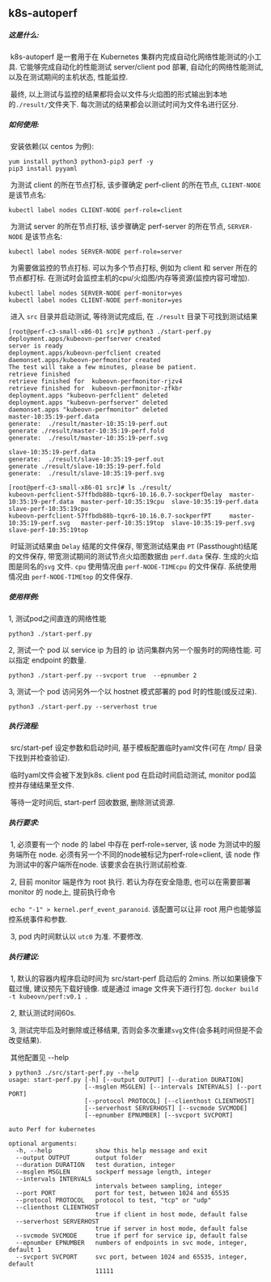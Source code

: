 ## k8s-autoperf

##### 这是什么:

​		k8s-autoperf 是一套用于在 Kubernetes 集群内完成自动化网络性能测试的小工具. 它能够完成自动化的性能测试 server/client pod 部署, 自动化的网络性能测试, 以及在测试期间的主机状态, 性能监控. 

​		最终, 以上测试与监控的结果都将会以文件与火焰图的形式输出到本地的`./result/`文件夹下. 每次测试的结果都会以测试时间为文件名进行区分.



##### 如何使用:

​		安装依赖(以 centos 为例):

```shell
yum install python3 python3-pip3 perf -y
pip3 install pyyaml
```

​		为测试 client 的所在节点打标, 该步骤确定 perf-client 的所在节点, `CLIENT-NODE` 是该节点名:

```shell
kubectl label nodes CLIENT-NODE perf-role=client
```

​		为测试 server 的所在节点打标, 该步骤确定 perf-server 的所在节点, `SERVER-NODE` 是该节点名:

```shell
kubectl label nodes SERVER-NODE perf-role=server
```

​		为需要做监控的节点打标. 可以为多个节点打标, 例如为 client 和 server 所在的节点都打标. 在测试时会监控主机的cpu/火焰图/内存等资源(监控内容可增加).

```shell
kubectl label nodes SERVER-NODE perf-monitor=yes
kubectl label nodes CLIENT-NODE perf-monitor=yes
```

​		进入 `src` 目录并启动测试, 等待测试完成后, 在 `./result` 目录下可找到测试结果

```shell
[root@perf-c3-small-x86-01 src]# python3 ./start-perf.py
deployment.apps/kubeovn-perfserver created
server is ready
deployment.apps/kubeovn-perfclient created
daemonset.apps/kubeovn-perfmonitor created
The test will take a few minutes, please be patient.
retrieve finished
retrieve finished for  kubeovn-perfmonitor-rjzv4
retrieve finished for  kubeovn-perfmonitor-zfkbr
deployment.apps "kubeovn-perfclient" deleted
deployment.apps "kubeovn-perfserver" deleted
daemonset.apps "kubeovn-perfmonitor" deleted
master-10:35:19-perf.data
generate:  ./result/master-10:35:19-perf.out
generate ./result/master-10:35:19-perf.fold
generate:  ./result/master-10:35:19-perf.svg

slave-10:35:19-perf.data
generate:  ./result/slave-10:35:19-perf.out
generate ./result/slave-10:35:19-perf.fold
generate:  ./result/slave-10:35:19-perf.svg

[root@perf-c3-small-x86-01 src]# ls ./result/
kubeovn-perfclient-57ffbdb88b-tqxr6-10.16.0.7-sockperfDelay  master-10:35:19-perf.data  master-perf-10:35:19cpu  slave-10:35:19-perf.data  slave-perf-10:35:19cpu
kubeovn-perfclient-57ffbdb88b-tqxr6-10.16.0.7-sockperfPT     master-10:35:19-perf.svg   master-perf-10:35:19top  slave-10:35:19-perf.svg   slave-perf-10:35:19top
```

​		时延测试结果由 `Delay` 结尾的文件保存, 带宽测试结果由 `PT` (Passthought)结尾的文件保存, 带宽测试期间的测试节点火焰图数据由 `perf.data` 保存.  生成的火焰图是同名的`svg` 文件.  `cpu` 使用情况由 `perf-NODE-TIMEcpu` 的文件保存. 系统使用情况由 `perf-NODE-TIMEtop` 的文件保存.



##### 使用样例:

1, 测试pod之间直连的网络性能

```shell
python3 ./start-perf.py
```

2, 测试一个 pod 以 service ip 为目的 ip 访问集群内另一个服务时的网络性能. 可以指定 endpoint 的数量.

```shell
python3 ./start-perf.py --svcport true  --epnumber 2
```

3, 测试一个 pod 访问另外一个以 hostnet 模式部署的 pod 时的性能(或反过来).

```shell
python3 ./start-perf.py --serverhost true
```



##### 执行流程:

​		src/start-pef 设定参数和启动时间, 基于模板配置临时yaml文件(可在 /tmp/ 目录下找到并检查验证). 

​		临时yaml文件会被下发到k8s. client pod 在启动时间启动测试, monitor pod监控并存储结果至文件.

​		等待一定时间后, start-perf 回收数据, 删除测试资源. 



##### 执行要求:

​		1, 必须要有一个 node 的 label 中存在 perf-role=server, 该 node 为测试中的服务端所在 node. 必须有另一个不同的node被标记为perf-role=client, 该 node 作为测试中的客户端所在node. 该要求会在执行测试前检查.

​		2, 目前 monitor 端是作为 root 执行. 若认为存在安全隐患, 也可以在需要部署 monitor 的 node上, 提前执行命令 

​			`echo "-1" > kernel.perf_event_paranoid`. 该配置可以让非 root 用户也能够监控系统事件和参数.

​		3, pod 内时间默认以 `utc0` 为准. 不要修改.



##### 执行建议:

​		1, 默认的容器内程序启动时间为 src/start-perf 启动后的 2mins. 所以如果镜像下载过慢, 建议预先下载好镜像. 或是通过 image 文件夹下进行打包. `docker build -t kubeovn/perf:v0.1 .`	

​		2, 默认测试时间60s. 

​		3, 测试完毕后及时删除或迁移结果, 否则会多次重建`svg`文件(会多耗时间但是不会改变结果).

​		其他配置见 --help

```shell
❯ python3 ./src/start-perf.py --help
usage: start-perf.py [-h] [--output OUTPUT] [--duration DURATION]
                     [--msglen MSGLEN] [--intervals INTERVALS] [--port PORT]
                     [--protocol PROTOCOL] [--clienthost CLIENTHOST]
                     [--serverhost SERVERHOST] [--svcmode SVCMODE]
                     [--epnumber EPNUMBER] [--svcport SVCPORT]

auto Perf for kubernetes

optional arguments:
  -h, --help            show this help message and exit
  --output OUTPUT       output folder
  --duration DURATION   test duration, integer
  --msglen MSGLEN       sockperf message length, integer
  --intervals INTERVALS
                        intervals between sampling, integer
  --port PORT           port for test, between 1024 and 65535
  --protocol PROTOCOL   protocol to test, "tcp" or "udp"
  --clienthost CLIENTHOST
                        true if client in host mode, default false
  --serverhost SERVERHOST
                        true if server in host mode, default false
  --svcmode SVCMODE     true if perf for service ip, default false
  --epnumber EPNUMBER   numbers of endpoints in svc mode, integer, default 1
  --svcport SVCPORT     svc port, between 1024 and 65535, integer, default
                        11111
```

